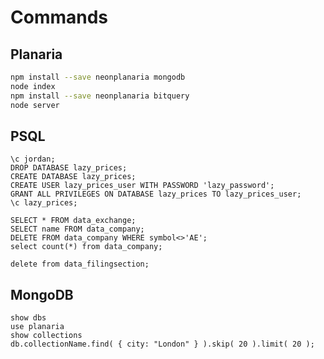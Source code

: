 # Commands

## Planaria

```zsh
npm install --save neonplanaria mongodb
node index
npm install --save neonplanaria bitquery
node server
```

## PSQL

```psql
\c jordan;
DROP DATABASE lazy_prices;
CREATE DATABASE lazy_prices;
CREATE USER lazy_prices_user WITH PASSWORD 'lazy_password';
GRANT ALL PRIVILEGES ON DATABASE lazy_prices TO lazy_prices_user;
\c lazy_prices;
```

```psql
SELECT * FROM data_exchange;
SELECT name FROM data_company;
DELETE FROM data_company WHERE symbol<>'AE';
select count(*) from data_company;
```

```psql
delete from data_filingsection;
```

## MongoDB

```
show dbs
use planaria
show collections
db.collectionName.find( { city: "London" } ).skip( 20 ).limit( 20 );
```
